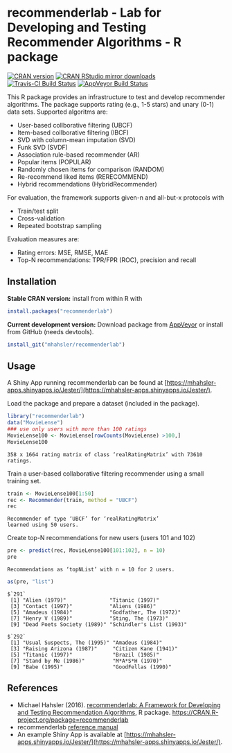 # recommenderlab - Lab for Developing and Testing Recommender Algorithms - R package

[![CRAN version](http://www.r-pkg.org/badges/version/recommenderlab)](https://cran.r-project.org/package=recommenderlab)
[![CRAN RStudio mirror downloads](http://cranlogs.r-pkg.org/badges/recommenderlab)](https://cran.r-project.org/package=recommenderlab)
[![Travis-CI Build Status](https://travis-ci.org/mhahsler/recommenderlab.svg?branch=master)](https://travis-ci.org/mhahsler/recommenderlab)
[![AppVeyor Build Status](https://ci.appveyor.com/api/projects/status/github/mhahsler/recommenderlab?branch=master&svg=true)](https://ci.appveyor.com/project/mhahsler/recommenderlab)

This R package provides an infrastructure to test and develop
    recommender algorithms. The package supports rating (e.g., 1-5 stars) and 
    unary (0-1) data sets. Supported algoritms are:
    
* User-based collborative filtering (UBCF)
* Item-based collborative filtering (IBCF)
* SVD with column-mean imputation (SVD)
* Funk SVD (SVDF)
* Association rule-based recommender (AR)
* Popular items (POPULAR)
* Randomly chosen items for comparison (RANDOM)
* Re-recommend liked items (RERECOMMEND)
* Hybrid recommendations (HybridRecommender)

For evaluation, the framework supports given-n and all-but-x protocols with

* Train/test split
* Cross-validation
* Repeated bootstrap sampling

Evaluation measures are:

* Rating errors: MSE, RMSE, MAE
* Top-N recommendations: TPR/FPR (ROC), precision and recall

## Installation

__Stable CRAN version:__ install from within R with
```R
install.packages("recommenderlab")
```
__Current development version:__ Download package from [AppVeyor](https://ci.appveyor.com/project/mhahsler/recommenderlab/build/artifacts) or install from GitHub (needs devtools).
```R 
install_git("mhahsler/recommenderlab")
```

## Usage

A Shiny App running recommenderlab can be found at  [https://mhahsler-apps.shinyapps.io/Jester/](https://mhahsler-apps.shinyapps.io/Jester/). 

Load the package and prepare a dataset (included in the package).
```R
library("recommenderlab")
data("MovieLense")
### use only users with more than 100 ratings
MovieLense100 <- MovieLense[rowCounts(MovieLense) >100,]
MovieLense100
```

```
358 x 1664 rating matrix of class ‘realRatingMatrix’ with 73610 ratings.
```

Train a user-based collaborative filtering recommender using a small training set.
```R
train <- MovieLense100[1:50]
rec <- Recommender(train, method = "UBCF")
rec
```

```
Recommender of type ‘UBCF’ for ‘realRatingMatrix’ 
learned using 50 users.
```


Create top-N recommendations for new users (users 101 and 102)
```R
pre <- predict(rec, MovieLense100[101:102], n = 10)
pre
```

```
Recommendations as ‘topNList’ with n = 10 for 2 users. 
```

```R
as(pre, "list")
```

```
$`291`
 [1] "Alien (1979)"              "Titanic (1997)"           
 [3] "Contact (1997)"            "Aliens (1986)"            
 [5] "Amadeus (1984)"            "Godfather, The (1972)"    
 [7] "Henry V (1989)"            "Sting, The (1973)"        
 [9] "Dead Poets Society (1989)" "Schindler's List (1993)"  

$`292`
 [1] "Usual Suspects, The (1995)" "Amadeus (1984)"            
 [3] "Raising Arizona (1987)"     "Citizen Kane (1941)"       
 [5] "Titanic (1997)"             "Brazil (1985)"             
 [7] "Stand by Me (1986)"         "M*A*S*H (1970)"            
 [9] "Babe (1995)"                "GoodFellas (1990)"   
```

## References

* Michael Hahsler (2016). [recommenderlab: A Framework for Developing and
Testing Recommendation Algorithms](https://cran.r-project.org/web/packages/recommenderlab/vignettes/recommenderlab.pdf), R package. https://CRAN.R-project.org/package=recommenderlab
* recommenderlab [reference manual](https://cran.r-project.org/web/packages/recommenderlab/recommenderlab.pdf)
* An example Shiny App is available at  [https://mhahsler-apps.shinyapps.io/Jester/](https://mhahsler-apps.shinyapps.io/Jester/). 
